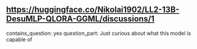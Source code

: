 ## https://huggingface.co/Nikolai1902/LL2-13B-DesuMLP-QLORA-GGML/discussions/1

contains_question: yes
question_part: Just curious about what this model is capable of